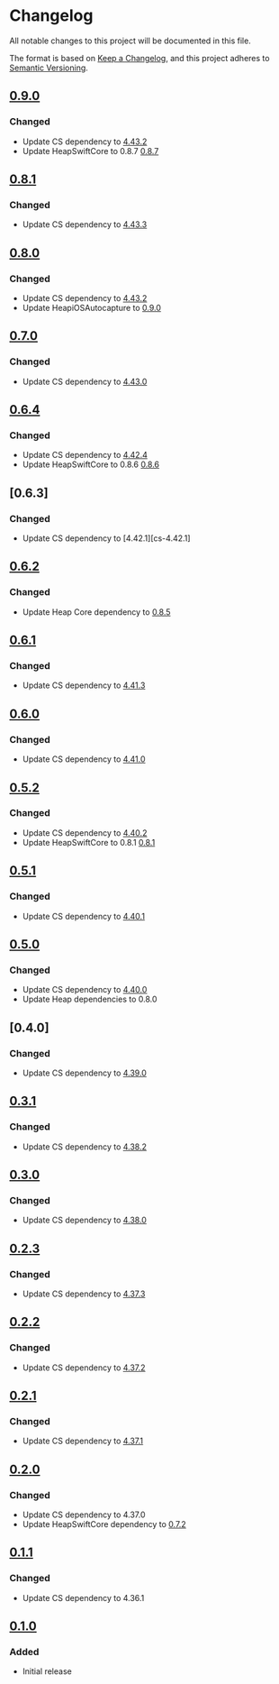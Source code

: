 # Changelog

All notable changes to this project will be documented in this file.

The format is based on [Keep a Changelog](https://keepachangelog.com/en/1.0.0/),
and this project adheres to [Semantic Versioning](https://semver.org/spec/v2.0.0.html).

## [0.9.0]

### Changed

- Update CS dependency to [4.43.2][cs-4.43.2]
- Update HeapSwiftCore to 0.8.7 [0.8.7][heap-swift-core-0.8.7]

[heap-swift-core-0.8.7]: https://github.com/heap/heap-swift-core-sdk/releases/tag/0.8.7
[cs-4.43.2]: https://github.com/ContentSquare/CS_iOS_SDK/releases/tag/4.44.0
[0.9.0]: https://github.com/ContentSquare/apple-sdk/releases/tag/0.9.0

## [0.8.1]

### Changed

- Update CS dependency to [4.43.3][cs-4.43.3]

[cs-4.43.3]: https://github.com/ContentSquare/CS_iOS_SDK/releases/tag/4.43.3
[0.8.1]: https://github.com/ContentSquare/apple-sdk/releases/tag/0.8.1

## [0.8.0]

### Changed

- Update CS dependency to [4.43.2][cs-4.43.2]
- Update HeapiOSAutocapture to [0.9.0][heap-ios-autocapture-0.9.0]

[heap-ios-autocapture-0.9.0]: https://github.com/heap/heap-ios-autocapture-sdk/releases/tag/0.9.0
[cs-4.43.2]: https://github.com/ContentSquare/CS_iOS_SDK/releases/tag/4.43.2
[0.8.0]: https://github.com/ContentSquare/apple-sdk/releases/tag/0.8.0

## [0.7.0]

### Changed

- Update CS dependency to [4.43.0][cs-4.43.0]

[cs-4.43.0]: https://github.com/ContentSquare/CS_iOS_SDK/releases/tag/4.43.0
[0.7.0]: https://github.com/ContentSquare/apple-sdk/releases/tag/0.7.0

## [0.6.4]

### Changed

- Update CS dependency to [4.42.4][cs-4.42.4]
- Update HeapSwiftCore to 0.8.6 [0.8.6][heap-swift-core-0.8.6]

[heap-swift-core-0.8.6]: https://github.com/heap/heap-swift-core-sdk/releases/tag/0.8.6
[cs-4.42.4]: https://github.com/ContentSquare/CS_iOS_SDK/releases/tag/4.42.4
[0.6.4]: https://github.com/ContentSquare/apple-sdk/releases/tag/0.6.4

## [0.6.3]

### Changed

- Update CS dependency to [4.42.1][cs-4.42.1]

## [0.6.2]

### Changed

- Update Heap Core dependency to [0.8.5][heap-swift-core-0.8.5]

[heap-swift-core-0.8.5]: https://github.com/heap/heap-swift-core-sdk/releases/tag/0.8.5
[0.6.2]: https://github.com/ContentSquare/apple-sdk/releases/tag/0.6.2

## [0.6.1]

### Changed

- Update CS dependency to [4.41.3][cs-4.41.3]

[cs-4.41.3]: https://github.com/ContentSquare/CS_iOS_SDK/releases/tag/4.41.3
[0.6.1]: https://github.com/ContentSquare/apple-sdk/releases/tag/0.6.1

## [0.6.0]

### Changed

- Update CS dependency to [4.41.0][cs-4.41.0]

[cs-4.41.0]: https://github.com/ContentSquare/CS_iOS_SDK/releases/tag/4.41.0
[0.6.0]: https://github.com/ContentSquare/apple-sdk/releases/tag/0.6.0

## [0.5.2]

### Changed

- Update CS dependency to [4.40.2][cs-4.40.2]
- Update HeapSwiftCore to 0.8.1 [0.8.1][heap-swift-core-0.8.1]

[heap-swift-core-0.8.1]: https://github.com/heap/heap-swift-core-sdk/releases/tag/0.8.1
[cs-4.40.2]: https://github.com/ContentSquare/CS_iOS_SDK/releases/tag/4.40.2
[0.5.2]: https://github.com/ContentSquare/apple-sdk/releases/tag/0.5.2

## [0.5.1]

### Changed

- Update CS dependency to [4.40.1][cs-4.40.1]

[cs-4.40.1]: https://github.com/ContentSquare/CS_iOS_SDK/releases/tag/4.40.1
[0.5.1]: https://github.com/ContentSquare/apple-sdk/releases/tag/0.5.1

## [0.5.0]

### Changed

- Update CS dependency to [4.40.0][cs-4.40.0]
- Update Heap dependencies to 0.8.0

[cs-4.40.0]: https://github.com/ContentSquare/CS_iOS_SDK/releases/tag/4.40.0
[0.5.0]: https://github.com/ContentSquare/apple-sdk/releases/tag/0.5.0

## [0.4.0]

### Changed

- Update CS dependency to [4.39.0][cs-4.39.0]

[cs-4.39.0]: https://github.com/ContentSquare/CS_iOS_SDK/releases/tag/4.39.0

## [0.3.1]

### Changed

- Update CS dependency to [4.38.2][cs-4.38.2]

[cs-4.38.2]: https://github.com/ContentSquare/CS_iOS_SDK/releases/tag/4.38.2
[0.3.1]: https://github.com/ContentSquare/apple-sdk/releases/tag/0.3.1

## [0.3.0]

### Changed

- Update CS dependency to [4.38.0][cs-4.38.0]

[cs-4.38.0]: https://github.com/ContentSquare/CS_iOS_SDK/releases/tag/4.38.0
[0.3.0]: https://github.com/ContentSquare/apple-sdk/releases/tag/0.3.0

## [0.2.3]

### Changed

- Update CS dependency to [4.37.3][cs-4.37.3]

[cs-4.37.3]: https://github.com/ContentSquare/CS_iOS_SDK/releases/tag/4.37.3
[0.2.3]: https://github.com/ContentSquare/apple-sdk/releases/tag/0.2.3

## [0.2.2]

### Changed

- Update CS dependency to [4.37.2][cs-4.37.2]

[cs-4.37.2]: https://github.com/ContentSquare/CS_iOS_SDK/releases/tag/4.37.2
[0.2.2]: https://github.com/ContentSquare/apple-sdk/releases/tag/0.2.2

## [0.2.1]

### Changed

- Update CS dependency to [4.37.1][cs-4.37.1]

[cs-4.37.1]: https://github.com/ContentSquare/CS_iOS_SDK/releases/tag/4.37.1
[0.2.1]: https://github.com/ContentSquare/apple-sdk/releases/tag/0.2.1

## [0.2.0]

### Changed

- Update CS dependency to 4.37.0
- Update HeapSwiftCore dependency to [0.7.2][heap-swift-core-0.7.2]

[heap-swift-core-0.7.2]: https://github.com/heap/heap-swift-core-sdk/releases/tag/0.7.2
[0.2.0]: https://github.com/ContentSquare/apple-sdk/releases/tag/0.2.0

## [0.1.1]

### Changed

- Update CS dependency to 4.36.1

[0.1.1]: https://github.com/ContentSquare/apple-sdk/releases/tag/0.1.1

## [0.1.0]

### Added

- Initial release

[0.1.0]: https://github.com/ContentSquare/apple-sdk/releases/tag/0.1.0
